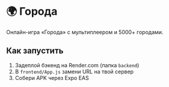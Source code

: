 # 🌍 Города

Онлайн-игра «Города» с мультиплеером и 5000+ городами.

## Как запустить

1. Задеплой бэкенд на Render.com (папка `backend`)
2. В `frontend/App.js` замени URL на твой сервер
3. Собери APK через Expo EAS
